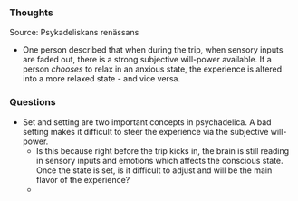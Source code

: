 ### Thoughts
Source: Psykadeliskans renässans

* One person described that when during the trip, when sensory inputs are faded out, there is a strong subjective will-power available. If a person *chooses* to relax in an anxious state, the experience is altered into a more relaxed state - and vice versa.

### Questions
* Set and setting are two important concepts in psychadelica. A bad setting makes it difficult to steer the experience via the subjective will-power. 
	* Is this because right before the trip kicks in, the brain is still reading in sensory inputs and emotions which affects the conscious state. Once the state is set, is it difficult to adjust and will be the main flavor of the experience?
	* 
